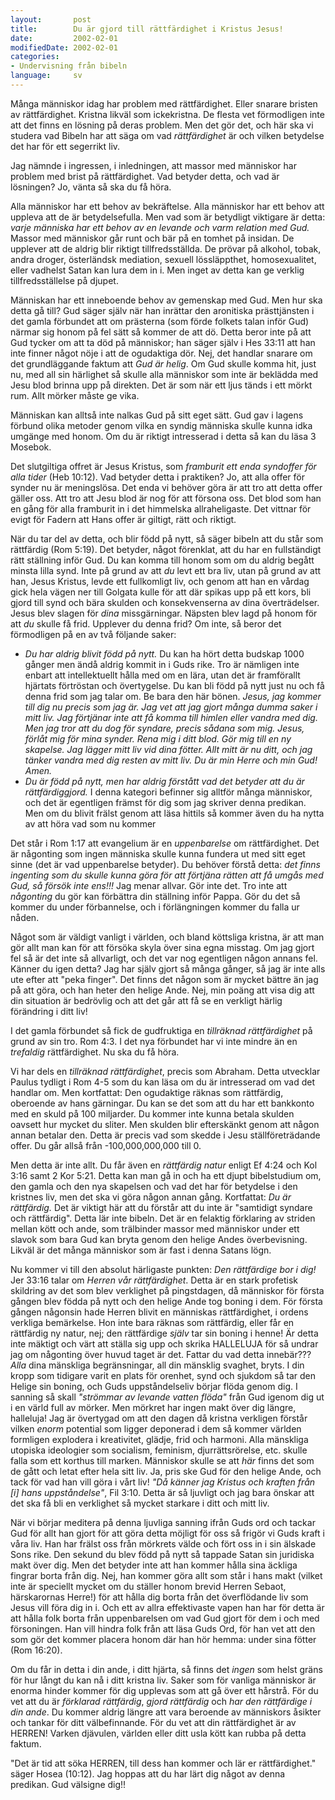 ```yaml
---
layout:       post
title:        Du är gjord till rättfärdighet i Kristus Jesus!
date:         2002-02-01
modifiedDate: 2002-02-01
categories:
- Undervisning från bibeln
language:     sv
---
```

Många människor idag har problem med
rättfärdighet. Eller snarare bristen av rättfärdighet. Kristna likväl
som ickekristna. De flesta vet förmodligen inte att det finns en
lösning på deras problem. Men det gör det, och här ska vi studera vad
Bibeln har att säga om vad <em>rättfärdighet</em> är och vilken
betydelse det har för ett segerrikt liv.

Jag nämnde i ingressen, i
inledningen, att massor med människor har problem med brist på
rättfärdighet. Vad betyder detta, och vad är lösningen? Jo, vänta så
ska du få höra.

Alla människor har ett behov av
bekräftelse. Alla människor har ett behov att uppleva att de är
betydelsefulla. Men vad som är betydligt viktigare är detta: <em>varje
människa har ett behov av en levande och varm relation med Gud.</em>
Massor med människor går runt och bär på en tomhet på insidan. De
upplever att de aldrig blir riktigt tillfredsställda. De prövar på
alkohol, tobak, andra droger, österländsk mediation, sexuell
lössläppthet, homosexualitet, eller vadhelst Satan kan lura dem in
i. Men inget av detta kan ge verklig tillfredsställelse på
djupet.

Människan har ett inneboende behov av gemenskap med
Gud. Men hur ska detta gå till? Gud säger själv när han inrättar den
aronitiska prästtjänsten i det gamla förbundet att om prästerna (som
förde folkets talan inför Gud) närmar sig honom på fel sätt så kommer
de att dö. Detta beror inte på att Gud tycker om att ta död på
människor; han säger själv i Hes 33:11 att han inte finner något nöje
i att de ogudaktiga dör. Nej, det handlar snarare om det grundläggande
faktum att <em>Gud är helig</em>. Om Gud skulle komma hit, just nu,
med all sin härlighet så skulle alla människor som inte är beklädda
med Jesu blod brinna upp på direkten. Det är som när ett ljus tänds i
ett mörkt rum. Allt mörker måste ge vika.

Människan kan alltså
inte nalkas Gud på sitt eget sätt. Gud gav i lagens förbund olika
metoder genom vilka en syndig människa skulle kunna idka umgänge med
honom. Om du är riktigt intresserad i detta så kan du läsa 3
Mosebok.

Det slutgiltiga offret är Jesus Kristus, som
<em>framburit ett enda syndoffer för alla tider</em> (Heb 10:12). Vad
betyder detta i praktiken? Jo, att alla offer för synder nu är
meningslösa. Det enda vi behöver göra är att tro att detta offer
gäller oss. Att tro att Jesu blod är nog för att försona oss. Det blod
som han en gång för alla framburit in i det himmelska
allraheligaste. Det vittnar för evigt för Fadern att Hans offer är
giltigt, rätt och riktigt.

När du tar del av detta, och blir
född på nytt, så säger bibeln att du står som rättfärdig (Rom
5:19). Det betyder, något förenklat, att du har en fullständigt rätt
ställning inför Gud. Du kan komma till honom som om du aldrig begått
minsta lilla synd. Inte på grund av att <em>du</em> levt ett bra liv,
utan på grund av att han, Jesus Kristus, levde ett fullkomligt liv,
och genom att han en vårdag gick hela vägen ner till Golgata kulle för
att där spikas upp på ett kors, bli gjord till synd och bära skulden
och konsekvenserna av dina överträdelser. Jesus blev slagen för
<em>dina</em> missgärningar. Näpsten blev lagd på honom för att
<em>du</em> skulle få frid. Upplever du denna frid? Om inte, så beror
det förmodligen på en av två följande saker:

<ul><li><em>Du har
aldrig blivit född på nytt.</em> Du kan ha hört detta budskap 1000
gånger men ändå aldrig kommit in i Guds rike. Tro är nämligen inte
enbart att intellektuellt hålla med om en lära, utan det är
framförallt hjärtats förtröstan och övertygelse. Du kan bli född på
nytt just nu och få denna frid som jag talar om. Be bara den här
bönen. <em>Jesus, jag kommer till dig nu precis som jag är. Jag vet att
jag gjort många dumma saker i mitt liv. Jag förtjänar inte att få
komma till himlen eller vandra med dig. Men jag tror att du dog för
syndare, precis sådana som mig. Jesus, förlåt mig för mina
synder. Rena mig i ditt blod. Gör mig till en ny skapelse. Jag lägger
mitt liv vid dina fötter. Allt mitt är nu ditt, och jag tänker vandra
med dig resten av mitt liv. Du är min Herre och min Gud!
Amen.</em></li>
<li><em>Du är född på nytt, men har aldrig förstått
vad det betyder att du är rättfärdiggjord.</em> I denna kategori
befinner sig alltför många människor, och det är egentligen främst för
dig som jag skriver denna predikan. Men om du blivit frälst genom att
läsa hittils så kommer även du ha nytta av att höra vad som nu
kommer</li></ul>

Det står i Rom 1:17 att evangelium är en
<em>uppenbarelse</em> om rättfärdighet. Det är någonting som ingen
människa skulle kunna fundera ut med sitt eget sinne (det är vad
uppenbarelse betyder). Du behöver förstå detta: <em>det finns
ingenting som du skulle kunna göra för att förtjäna rätten att få
umgås med Gud, så försök inte ens!!!</em> Jag menar allvar. Gör inte
det. Tro inte att <em>någonting</em> du gör kan förbättra din
ställning inför Pappa. Gör du det så kommer du under förbannelse, och
i förlängningen kommer du falla ur nåden.

Något som är väldigt
vanligt i världen, och bland köttsliga kristna, är att man gör allt
man kan för att försöka skyla över sina egna misstag. Om jag gjort fel
så är det inte så allvarligt, och det var nog egentligen någon annans
fel. Känner du igen detta? Jag har själv gjort så många gånger, så jag
är inte alls ute efter att "peka finger". Det finns det någon som är
mycket bättre än jag på att göra, och han heter den helige Ande. Nej,
min poäng att visa dig att din situation är bedrövlig och att det går
att få se en verkligt härlig förändring i ditt liv!

I det gamla
förbundet så fick de gudfruktiga en <em>tillräknad rättfärdighet</em>
på grund av sin tro. Rom 4:3. I det nya förbundet har vi inte mindre
än en <em>trefaldig</em> rättfärdighet. Nu ska du få höra.

Vi
har dels en <em>tillräknad rättfärdighet</em>, precis som
Abraham. Detta utvecklar Paulus tydligt i Rom 4-5 som du kan läsa om
du är intresserad om vad det handlar om. Men kortfattat: Den
ogudaktige räknas som rättfärdig, oberoende av hans gärningar. Du kan
se det som att du har ett bankkonto med en skuld på 100 miljarder. Du
kommer inte kunna betala skulden oavsett hur mycket du sliter. Men
skulden blir efterskänkt genom att någon annan betalar den. Detta är
precis vad som skedde i Jesu ställföreträdande offer. Du går allså
från -100,000,000,000 till 0.

Men detta är inte allt. Du får
även en <em>rättfärdig natur</em> enligt Ef 4:24 och Kol 3:16 samt 2
Kor 5:21. Detta kan man gå in och ha ett djupt bibelstudium om, den
gamla och den nya skapelsen och vad det har för betydelse i den
kristnes liv, men det ska vi göra någon annan gång. Kortfattat: <em>Du
är rättfärdig.</em> Det är viktigt här att du förstår att du inte är
"samtidigt syndare och rättfärdig". Detta lär inte bibeln. Det är en
felaktig förklaring av striden mellan kött och ande, som trälbinder
massor med människor under ett slavok som bara Gud kan bryta genom den
helige Andes överbevisning. Likväl är det många människor som är fast
i denna Satans lögn.

Nu kommer vi till den absolut härligaste
punkten: <em>Den rättfärdige bor i dig!</em> Jer 33:16 talar om
<em>Herren vår rättfärdighet</em>. Detta är en stark profetisk
skildring av det som blev verklighet på pingstdagen, då människor för
första gången blev födda på nytt och den helige Ande tog boning i
dem. För första gången någonsin hade Herren blivit en människas
rättfärdighet, i ordens verkliga bemärkelse. Hon inte bara räknas som
rättfärdig, eller får en rättfärdig ny natur, nej; den rättfärdige
<em>själv</em> tar sin boning i henne! Är detta inte mäktigt och värt
att ställa sig upp och skrika HALLELUJA för så undrar jag om någonting
över huvud taget är det. Fattar du vad detta innebär??? <em>Alla</em>
dina mänskliga begränsningar, all din mänsklig svaghet, bryts. I din
kropp som tidigare varit en plats för orenhet, synd och sjukdom så tar
den Helige sin boning, och Guds uppståndelseliv börjar flöda genom
dig. I sanning så skall <em>"strömmar av levande vatten flöda"</em>
från Gud igenom dig ut i en värld full av mörker. Men mörkret har
ingen makt över dig längre, halleluja! Jag är övertygad om att den
dagen då kristna verkligen förstår vilken <em>enorm</em> potential som
ligger deponerad i dem så kommer världen formligen explodera i
kreativitet, glädje, frid och harmoni. Alla mänskliga utopiska
ideologier som socialism, feminism, djurrättsrörelse, etc. skulle
falla som ett korthus till marken. Människor skulle se att
<em>här</em> finns det som de gått och letat efter hela sitt liv. Ja,
pris ske Gud för den helige Ande, och tack för vad han vill göra i
vårt liv! <em>"Då känner jag Kristus och kraften från [i] hans
uppståndelse"</em>, Fil 3:10. Detta är så ljuvligt och jag bara
önskar att det ska få bli en verklighet så mycket starkare i ditt och
mitt liv.

När vi börjar meditera på denna ljuvliga sanning
ifrån Guds ord och tackar Gud för allt han gjort för att göra detta
möjligt för oss så frigör vi Guds kraft i våra liv. Han har frälst oss
från mörkrets välde och fört oss in i sin älskade Sons rike. Den
sekund du blev född på nytt så tappade Satan sin juridiska makt över
dig. Men det betyder inte att han kommer hålla sina äckliga fingrar
borta från dig. Nej, han kommer göra allt som står i hans makt (vilket
inte är speciellt mycket om du ställer honom brevid Herren Sebaot,
härskarornas Herre!) för att hålla dig borta från det överflödande liv
som Jesus vill föra dig in i. Och ett av allra effektivaste vapen han
har för detta är att hålla folk borta från uppenbarelsen om vad Gud
gjort för dem i och med försoningen. Han vill hindra folk från att
läsa Guds Ord, för han vet att den som gör det kommer placera honom
där han hör hemma: under sina fötter (Rom 16:20).

Om du får in
detta i din ande, i ditt hjärta, så finns det <em>ingen</em> som helst
gräns för hur långt du kan nå i ditt kristna liv. Saker som för
vanliga människor är enorma hinder kommer för dig upplevas som att gå
över ett hårstrå. För du vet att du är <em>förklarad rättfärdig</em>,
<em>gjord rättfärdig</em> och <em>har den rättfärdige i din
ande</em>. Du kommer aldrig längre att vara beroende av människors
åsikter och tankar för ditt välbefinnande. För du vet att din
rättfärdighet är av HERREN! Varken djävulen, världen eller ditt usla
kött kan rubba på detta faktum.

"Det är tid att söka HERREN,
till dess han kommer och lär er rättfärdighet." säger Hosea
(10:12). Jag hoppas att du har lärt dig något av denna predikan. Gud
välsigne dig!!
